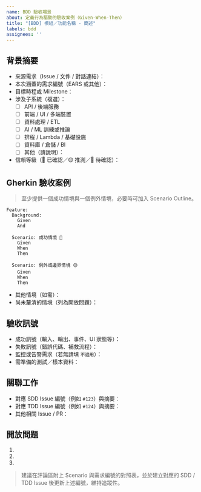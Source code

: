 ```yaml
---
name: BDD 驗收場景
about: 定義行為驅動的驗收案例（Given-When-Then）
title: "[BDD] 模組／功能名稱 - 簡述"
labels: bdd
assignees: ''
---
```


## 背景摘要
- 來源需求（Issue / 文件 / 對話連結）：
- 本次涵蓋的需求編號（EARS 或其他）：
- 目標時程或 Milestone：
- 涉及子系統（複選）：
  - [ ] API / 後端服務
  - [ ] 前端 / UI / 多端裝置
  - [ ] 資料處理 / ETL
  - [ ] AI / ML 訓練或推論
  - [ ] 排程 / Lambda / 基礎設施
  - [ ] 資料庫 / 倉儲 / BI
  - [ ] 其他（請說明）：
- 信賴等級（🔵 已確認／🟡 推測／🔴 待確認）：

## Gherkin 驗收案例
> 至少提供一個成功情境與一個例外情境，必要時可加入 Scenario Outline。

```gherkin
Feature: 
  Background:
    Given 
    And 

  Scenario: 成功情境 🔵
    Given 
    When 
    Then 

  Scenario: 例外或邊界情境 🟡
    Given 
    When 
    Then 
```

- 其他情境（如需）：
- 尚未釐清的情境（列為開放問題）：

## 驗收訊號
- 成功訊號（輸入、輸出、事件、UI 狀態等）：
- 失敗訊號（錯誤代碼、補救流程）：
- 監控或告警需求（若無請填 `不適用`）：
- 需準備的測試／樣本資料：

## 關聯工作
- 對應 SDD Issue 編號（例如 `#123`）與摘要：
- 對應 TDD Issue 編號（例如 `#124`）與摘要：
- 其他相關 Issue / PR：

## 開放問題
1. 
2. 
3. 

> 建議在評論區附上 Scenario 與需求編號的對照表，並於建立對應的 SDD / TDD Issue 後更新上述編號，維持追蹤性。
